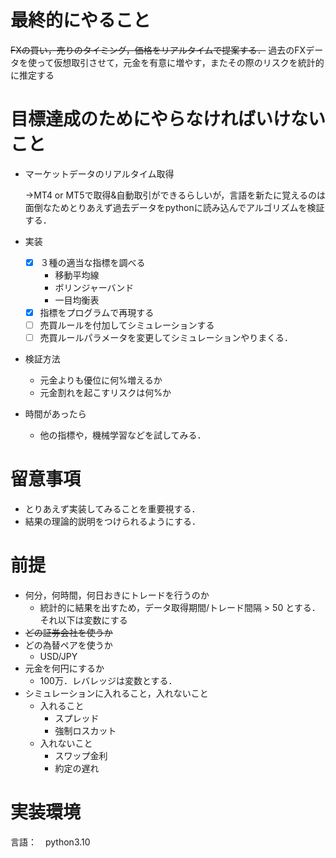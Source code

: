 # 最終的にやること
~~FXの買い，売りのタイミング，価格をリアルタイムで提案する．~~
過去のFXデータを使って仮想取引させて，元金を有意に増やす，またその際のリスクを統計的に推定する

# 目標達成のためにやらなければいけないこと
- マーケットデータのリアルタイム取得

	→MT4 or MT5で取得&自動取引ができるらしいが，言語を新たに覚えるのは面倒なためとりあえず過去データをpythonに読み込んでアルゴリズムを検証する．
- 実装
	- [x] ３種の適当な指標を調べる
	    - 移動平均線
	    - ボリンジャーバンド
	    - 一目均衡表
	- [x] 指標をプログラムで再現する
	- [ ] 売買ルールを付加してシミュレーションする
	- [ ] 売買ルールパラメータを変更してシミュレーションやりまくる．
- 検証方法
	- 元金よりも優位に何%増えるか
	- 元金割れを起こすリスクは何%か
- 時間があったら
	- 他の指標や，機械学習などを試してみる．

# 留意事項
- とりあえず実装してみることを重要視する．
- 結果の理論的説明をつけられるようにする．

# 前提
- 何分，何時間，何日おきにトレードを行うのか
	- 統計的に結果を出すため，データ取得期間/トレード間隔 > 50 とする．それ以下は変数にする
- ~~どの証券会社を使うか~~
- どの為替ペアを使うか
	- USD/JPY
- 元金を何円にするか
	- 100万．レバレッジは変数とする．
- シミュレーションに入れること，入れないこと
	- 入れること
		- スプレッド
		- 強制ロスカット
	- 入れないこと
		- スワップ金利
		- 約定の遅れ

# 実装環境
言語：　python3.10


